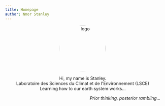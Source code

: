 ```yaml
---
title: Homepage
author: Nmor Stanley
---
```

<p align="center">
<img src="/images/profile pic.jpg"
  width="150"
  height="150"
  alt="logo"
  style="border-radius: 50%;
         display: block;
         margin-left: auto;
         margin-right: auto;"/>
</p>

<div style = "text-align:center">
  <a href="mailto:nmorstanlee@gmail.com">
      <span class="fa fa-envelope"></span>
  </a>
  <a href="https://github.com/stanleesocca">
      <span class="fa fa-github"></span> 
  </a>
  <a href="https://twitter.com/nmorstanlee">
      <span class="fa fa-twitter"></span>
  </a>
   <a href="https://www.linkedin.com/in/stanley-nmor-561905189/">
      <span class="fa fa-linkedin"></span>
  </a>
</div>
  


<p align = "center"> Hi, my name is Stanley. 
  <br> Laboratoire des Sciences du Climat et de l'Environnement (LSCE) 
  <br> Learning how to our earth system works...
</p>

<p align="right"><i>Prior thinking, posterior rambling...</i></></p>



